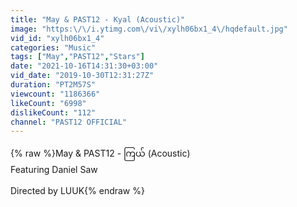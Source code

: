 ```yaml
---
title: "May & PAST12 - Kyal (Acoustic)"
image: "https:\/\/i.ytimg.com\/vi\/xylh06bx1_4\/hqdefault.jpg"
vid_id: "xylh06bx1_4"
categories: "Music"
tags: ["May","PAST12","Stars"]
date: "2021-10-16T14:31:30+03:00"
vid_date: "2019-10-30T12:31:27Z"
duration: "PT2M57S"
viewcount: "1186366"
likeCount: "6998"
dislikeCount: "112"
channel: "PAST12 OFFICIAL"
---
```

{% raw %}May &amp; PAST12 - ကြယ် (Acoustic)<br />Featuring Daniel Saw<br /><br />Directed by LUUK{% endraw %}
